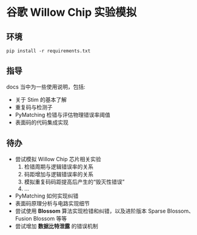 # 谷歌 Willow Chip 实验模拟

## 环境

` pip install -r requirements.txt `

## 指导

docs 当中为一些使用说明，包括:

- 关于 Stim 的基本了解
- 重复码与检测子
- PyMatching 检错与评估物理错误率阈值
- 表面码的代码集成实现

## 待办

- 尝试模拟 Willow Chip 芯片相关实验
  1. 检错周期与逻辑错误率的关系
  2. 码距增加与逻辑错误率的关系
  3. 模拟重复码码距提高后产生的“毁灭性错误”
  4. ...
- PyMatching 如何实现纠错
- 表面码原理分析与电路实现细节
- 尝试使用 **Blossom** 算法实现检错和纠错，以及进阶版本 Sparse Blossom、Fusion Blossom 等等
- 尝试增加 **数据比特泄露** 的错误机制
